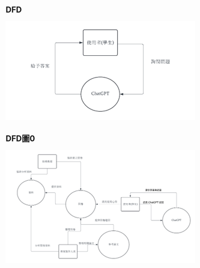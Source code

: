 ## DFD
![DFD](https://github.com/QzhangQ-Q/-/blob/main/Blank%20diagram%20(1).png)
## DFD圖0
![DFD圖0](https://github.com/QzhangQ-Q/-/blob/main/Blank%20diagram.png)

